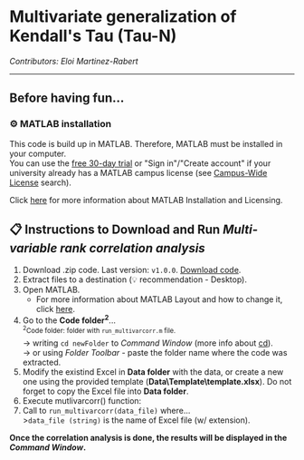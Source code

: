 # Multivariate generalization of Kendall's Tau (Tau-N)
 
*Contributors: Eloi Martinez-Rabert*

____________________________

## Before having fun...

### :gear: MATLAB installation

This code is build up in MATLAB. Therefore, MATLAB must be installed in your computer.
<br>You can use the [free 30-day trial](https://www.mathworks.com/campaigns/products/trials.html?ef_id=CjwKCAjwqJSaBhBUEiwAg5W9p96Y1NtC8BCa4Pw_wm3sswXR27ZkvuHZtWMOMUntOrmDSc1Ib3MGCRoCILQQAvD_BwE:G:s&s_kwcid=AL!8664!3!463011314378!p!!g!!matlab%20downlaod&s_eid=ppc_6588247642&q=matlab%20downlaod&gclid=CjwKCAjwqJSaBhBUEiwAg5W9p96Y1NtC8BCa4Pw_wm3sswXR27ZkvuHZtWMOMUntOrmDSc1Ib3MGCRoCILQQAvD_BwE) or "Sign in"/"Create account" if your university already has a MATLAB campus license (see [Campus-Wide License](https://www.mathworks.com/academia/tah-support-program/eligibility.html) search).

Click [here](https://www.mathworks.com/help/install/) for more information about MATLAB Installation and Licensing.

## :clipboard: Instructions to Download and Run *Multi-variable rank correlation analysis*
1. Download .zip code. Last version: `v1.0.0`. [Download code](https://github.com/soundslikealloy/multivarcorr/archive/refs/tags/v1.0.0.zip).
2. Extract files to a destination (:bulb: recommendation - Desktop).
3. Open MATLAB.
    - For more information about MATLAB Layout and how to change it, click [here](https://www.mathworks.com/help/matlab/matlab_env/change-the-desktop-layout.html).
4. Go to the **Code folder<sup>2</sup>**...
    &#09;<br><sup><sup>2</sup>Code folder: folder with `run_multivarcorr.m` file. </sup>
    &#09;<br>→ writing `cd newFolder` to *Command Window* (more info about [cd](https://www.mathworks.com/help/matlab/ref/cd.html)).
    &#09;<br>→ or using *Folder Toolbar* - paste the folder name where the code was extracted.
5. Modify the existind Excel in **Data folder** with the data, or create a new one using the provided template (**Data\Template\template.xlsx**). Do not forget to copy the Excel file into **Data folder**.
6. Execute mutlivarcorr() function:
  1. Call to `run_multivarcorr(data_file)` where...
    &#09;<br>>`data_file (string)` is the name of Excel file (w/ extension).

**Once the correlation analysis is done, the results will be displayed in the *Command Window*.**
